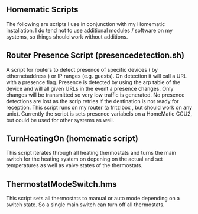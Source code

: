 Homematic Scripts
-----------------

The following are scripts I use in conjunction with my Homematic installation. I do tend not to use additional modules / software on my systems, so things should work without additions.


Router Presence Script (presencedetection.sh)
------------------------

A script for routers to detect presence of specific devices ( by ethernetaddress ) or IP ranges (e.g. guests). On detection it will call a URL with a presence flag.
Presence is detected by using the arp table of the device and will all given URLs in the event a presence changes. Only changes will be transmitted so very low traffic is generated. No presence detections are lost as the scrip retries if the destination is not ready for reception.
This script runs on my router (a fritz!box , but should work on any unix).  Currently the script is sets presence variabels on a HomeMatic CCU2, but could be used for other systems as well.


TurnHeatingOn (homematic script)
-----------------------
This script iterates through all heating thermostats and turns the main switch for the heating system on depening on the actual and set temperatures as well as valve states of the thermostats.




ThermostatModeSwitch.hms
-----------------------
This script sets all thermostats to manual or auto mode depending on a switch state. So a single main switch can turn off all thermostats.